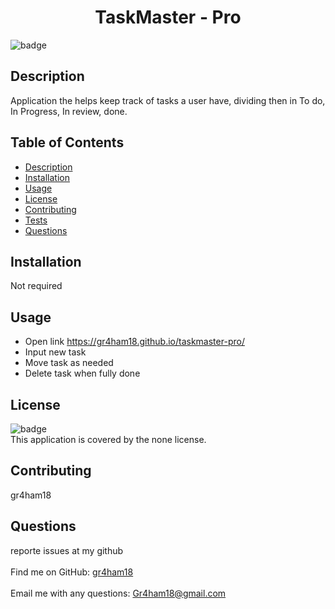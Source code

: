 
<h1 align="center"> TaskMaster - Pro </h1>
  
![badge](https://img.shields.io/badge/license-none-brightgreen)<br />

## Description
 Application the helps keep track of tasks a user have, dividing then in To do, In Progress, In review, done.

## Table of Contents
- [Description](#description)
- [Installation](#installation)
- [Usage](#usage)
- [License](#license)
- [Contributing](#contributing)
- [Tests](#tests)
- [Questions](#questions)

## Installation
Not required

## Usage
-  Open link https://gr4ham18.github.io/taskmaster-pro/
 - Input new task
 - Move task as needed
 - Delete task when fully done

## License
![badge](https://img.shields.io/badge/license-none-brightgreen)
<br />
This application is covered by the none license. 

## Contributing
 gr4ham18



## Questions
 reporte issues at my github<br />
<br />
Find me on GitHub: [gr4ham18](https://github.com/gr4ham18)<br />
<br />
 Email me with any questions: Gr4ham18@gmail.com<br /><br />


    